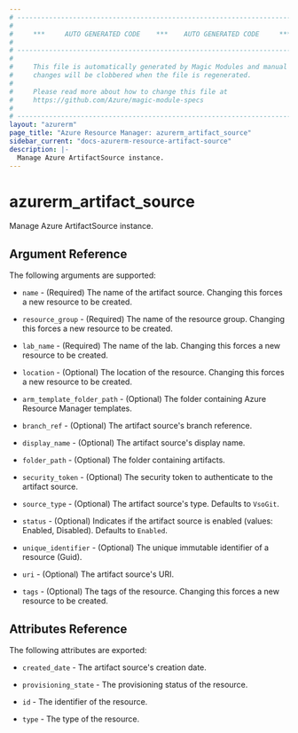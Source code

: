 ```yaml
---
# ----------------------------------------------------------------------------
#
#     ***     AUTO GENERATED CODE    ***    AUTO GENERATED CODE     ***
#
# ----------------------------------------------------------------------------
#
#     This file is automatically generated by Magic Modules and manual
#     changes will be clobbered when the file is regenerated.
#
#     Please read more about how to change this file at
#     https://github.com/Azure/magic-module-specs
#
# ----------------------------------------------------------------------------
layout: "azurerm"
page_title: "Azure Resource Manager: azurerm_artifact_source"
sidebar_current: "docs-azurerm-resource-artifact-source"
description: |-
  Manage Azure ArtifactSource instance.
---
```


# azurerm_artifact_source

Manage Azure ArtifactSource instance.


## Argument Reference

The following arguments are supported:

* `name` - (Required) The name of the artifact source. Changing this forces a new resource to be created.

* `resource_group` - (Required) The name of the resource group. Changing this forces a new resource to be created.

* `lab_name` - (Required) The name of the lab. Changing this forces a new resource to be created.

* `location` - (Optional) The location of the resource. Changing this forces a new resource to be created.

* `arm_template_folder_path` - (Optional) The folder containing Azure Resource Manager templates.

* `branch_ref` - (Optional) The artifact source's branch reference.

* `display_name` - (Optional) The artifact source's display name.

* `folder_path` - (Optional) The folder containing artifacts.

* `security_token` - (Optional) The security token to authenticate to the artifact source.

* `source_type` - (Optional) The artifact source's type. Defaults to `VsoGit`.

* `status` - (Optional) Indicates if the artifact source is enabled (values: Enabled, Disabled). Defaults to `Enabled`.

* `unique_identifier` - (Optional) The unique immutable identifier of a resource (Guid).

* `uri` - (Optional) The artifact source's URI.

* `tags` - (Optional) The tags of the resource. Changing this forces a new resource to be created.

## Attributes Reference

The following attributes are exported:

* `created_date` - The artifact source's creation date.

* `provisioning_state` - The provisioning status of the resource.

* `id` - The identifier of the resource.

* `type` - The type of the resource.
